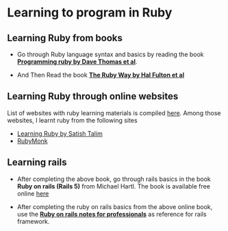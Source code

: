# Learning to program in Ruby

## Learning Ruby from books

* Go through Ruby language syntax and basics by reading the book [**Programming ruby by Dave Thomas et al**](https://www.amazon.in/Programming-Ruby-Pragmatic-Programmer%E2%80%B2s-Guide/dp/0974514055).

* And Then Read the book [**The Ruby Way by Hal Fulton et al**](https://www.amazon.com/Ruby-Way-Hal-Fulton/dp/0672320835)

## Learning Ruby through online websites

List of websites with ruby learning materials is compiled [here](https://stackify.com/ruby-tutorials/#post-21979-_mkmq7knlaee0). Among those websites, I learnt ruby from the following sites

* [Learning Ruby by Satish Talim](http://rubylearning.com/satishtalim/tutorial.html)
* [RubyMonk](https://rubymonk.com/)

## Learning rails

* After completing the above book, go through rails basics in the book **Ruby on rails (Rails 5)** from Michael Hartl. The book is available free online [here](https://www.railstutorial.org/book)

* After completing the ruby on rails basics from the above online book, use the **[Ruby on rails notes for professionals](https://books.goalkicker.com/RubyOnRailsBook)** as reference for rails framework.
